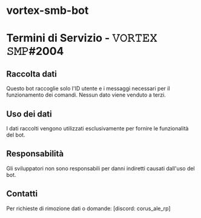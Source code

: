 # vortex-smb-bot
# Termini di Servizio - 𝚅𝙾𝚁𝚃𝙴𝚇 𝚂𝙼𝙿#2004

## Raccolta dati
Questo bot raccoglie solo l'ID utente e i messaggi necessari per il funzionamento dei comandi. Nessun dato viene venduto a terzi.

## Uso dei dati
I dati raccolti vengono utilizzati esclusivamente per fornire le funzionalità del bot.

## Responsabilità
Gli sviluppatori non sono responsabili per danni indiretti causati dall'uso del bot.

## Contatti
Per richieste di rimozione dati o domande: [discord: corus_ale_rp]
